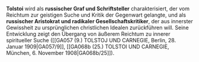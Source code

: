 
**Tolstoi** wird als **russischer Graf und Schriftsteller** charakterisiert, der vom Reichtum zur geistigen Suche und Kritik der Gegenwart gelangte, und als **russischer Aristokrat und radikaler Gesellschaftskritiker**, der aus innerster Gewissheit zu ursprünglichen christlichen Idealen zurückführen will. Seine Entwicklung zeigt den Übergang von äußerem Reichtum zu innerer spiritueller Suche ([[GA057 (9.) TOLSTOJ UND CARNEGIE, Berlin, 28. Januar 1909|GA057/9]], [[GA068b (25.) TOLSTOI UND CARNEGIE, München, 6. November 1908|GA068b/25]]).
